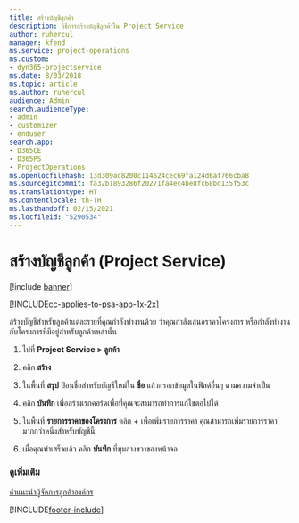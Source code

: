 ```yaml
---
title: สร้างบัญชีลูกค้า
description: วิธีการสร้างบัญชีลูกค้าใน Project Service
author: ruhercul
manager: kfend
ms.service: project-operations
ms.custom:
- dyn365-projectservice
ms.date: 8/03/2018
ms.topic: article
ms.author: ruhercul
audience: Admin
search.audienceType:
- admin
- customizer
- enduser
search.app:
- D365CE
- D365PS
- ProjectOperations
ms.openlocfilehash: 13d309ac8200c114624cec69fa124d6af766cba8
ms.sourcegitcommit: fa32b1893286f20271fa4ec4be8fc68bd135f53c
ms.translationtype: HT
ms.contentlocale: th-TH
ms.lasthandoff: 02/15/2021
ms.locfileid: "5290534"
---
```

# <a name="create-a-customer-account-project-service"></a>สร้างบัญชีลูกค้า (Project Service)

[!include [banner](../includes/psa-now-project-operations.md)]

[!INCLUDE[cc-applies-to-psa-app-1x-2x](../includes/cc-applies-to-psa-app-1x-2x.md)]

สร้างบัญชีสำหรับลูกค้าแต่ละรายที่คุณกำลังทำงานด้วย ว่าคุณกำลังเสนอราคาโครงการ หรือกำลังทำงานกับโครงการที่มีอยู่สำหรับลูกค้าเหล่านั้น  
  
1.  ไปที่ **Project Service > ลูกค้า**  
  
2.  คลิก **สร้าง**  
  
3.  ในพื้นที่ **สรุป** ป้อนชื่อสำหรับบัญชีใหม่ใน **ชื่อ** แล้วกรอกข้อมูลในฟิลด์อื่นๆ ตามความจำเป็น  
  
4.  คลิก **บันทึก** เพื่อสร้างเรกคอร์ดเพื่อที่คุณจะสามารถทำการแก้ไขตอไปได้  
  
5.  ในพื้นที่ **รายการราคาของโครงการ** คลิก + เพื่อเพิ่มรายการราคา คุณสามารถเพิ่มรายการราคามากกว่าหนึ่งสำหรับบัญชีนี้  
  
6.  เมื่อคุณทำเสร็จแล้ว คลิก **บันทึก** ที่มุมล่างขวาของหน้าจอ  
  
### <a name="see-also"></a>ดูเพิ่มเติม  
 [คำแนะนำผู้จัดการลูกค้าองค์กร](../psa/account-manager-guide.md)


[!INCLUDE[footer-include](../includes/footer-banner.md)]